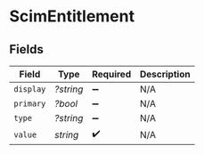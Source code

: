 # ScimEntitlement


## Fields

| Field              | Type               | Required           | Description        |
| ------------------ | ------------------ | ------------------ | ------------------ |
| `display`          | *?string*          | :heavy_minus_sign: | N/A                |
| `primary`          | *?bool*            | :heavy_minus_sign: | N/A                |
| `type`             | *?string*          | :heavy_minus_sign: | N/A                |
| `value`            | *string*           | :heavy_check_mark: | N/A                |